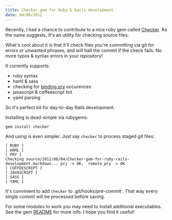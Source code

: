 ```yaml
---
title: Checker gem for Ruby & Rails development
date: 04/08/2012
---
```


Recently, I had a chance to contribute to a nice ruby gem called [Checker][1]. As the name suggests, It's an utility for checking source files.

What's cool about it is that it'll check files you're committing via git for errors or unwanted phrases, and will halt the commit if the check fails. No more typos & syntax errors in your repository!

It currently supports:

* ruby syntax
* haml & sass
* checking for [binding.pry][2] occurences
* javascript & coffeescript lint
* yaml parsing

So it's perfect kit for day-to-day Rails development.

Installing is dead-simple via rubygems:

```
gem install checker
```

And using is even simpler. Just say `checker` to process staged git files:

```
[ RUBY ]
[ HAML ]
[ PRY ]
Checking source/2012/08/04/Checker-gem-for-ruby-rails-development.markdown... pry -> OK,  remote_pry -> OK
[ COFFEESCRIPT ]
[ JAVASCRIPT ]
[ SASS ]
[ YAML ]
```

It's convinient to add `checker` to .git/hooks/pre-commit . That way every single commit will be processed before saving.

For some modules to work you may need to install additional executables. See the gem [README][3] for more info. I hope you find it useful!

[1]: http://github.com/netguru/checker
[2]: http://pryrepl.org
[3]: http://github.com/netguru/checker#checker-
